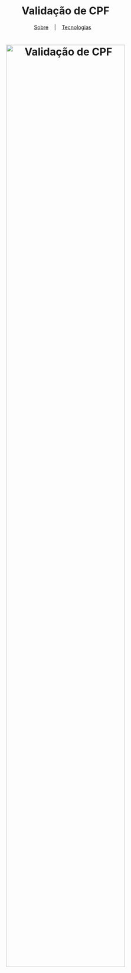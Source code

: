 <h1 align="center">Validação de CPF</h1>

<p align="center">
  <a href="#book-sobre">Sobre</a>
  &nbsp;&nbsp;&nbsp;|&nbsp;&nbsp;&nbsp;
  <a href="#hammer-tecnologias">Tecnologias</a>
  &nbsp;&nbsp;&nbsp;
<p>

<h1 align="center" display="flex">
  <img src="https://user-images.githubusercontent.com/80855598/144461973-8217f069-9078-401f-b5bf-cf171382c011.png" width="80%" alt="Validação de CPF" title="Validação de CPF">
</h1>




